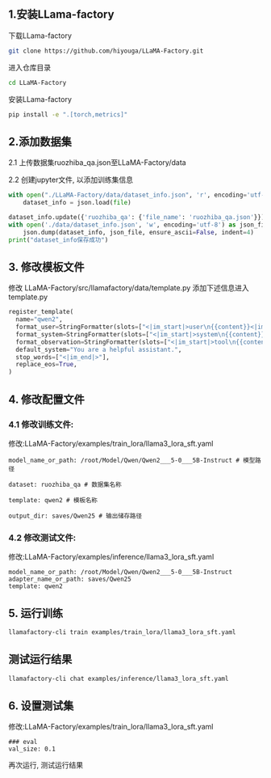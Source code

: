## 1.安装LLama-factory

下载LLama-factory

```bash
git clone https://github.com/hiyouga/LLaMA-Factory.git
```

进入仓库目录

```bash
cd LLaMA-Factory
```

安装LLama-factory

```bash
pip install -e ".[torch,metrics]"
```

## 2.添加数据集

2.1 上传数据集ruozhiba_qa.json至LLaMA-Factory/data

2.2 创建jupyter文件, 以添加训练集信息
```python
with open("./LLaMA-Factory/data/dataset_info.json", 'r', encoding='utf-8') as file:
    dataset_info = json.load(file)

dataset_info.update({'ruozhiba_qa': {'file_name': 'ruozhiba_qa.json'}})
with open('./data/dataset_info.json', 'w', encoding='utf-8') as json_file:
    json.dump(dataset_info, json_file, ensure_ascii=False, indent=4)
print("dataset_info保存成功")
```

## 3. 修改模板文件

修改 LLaMA-Factory/src/llamafactory/data/template.py
添加下述信息进入template.py
```python
register_template(
  name="qwen2",
  format_user=StringFormatter(slots=["<|im_start|>user\n{{content}}<|im_end|>\n<|im_start|>assistant\n"]),
  format_system=StringFormatter(slots=["<|im_start|>system\n{{content}}<|im_end|>\n"]),
  format_observation=StringFormatter(slots=["<|im_start|>tool\n{{content}}<|im_end|>\n<|im_start|>assistant\n"]),
  default_system="You are a helpful assistant.",
  stop_words=["<|im_end|>"],
  replace_eos=True,
)
```

## 4. 修改配置文件

### 4.1 修改训练文件:
修改:LLaMA-Factory/examples/train_lora/llama3_lora_sft.yaml

```
model_name_or_path: /root/Model/Qwen/Qwen2___5-0___5B-Instruct # 模型路径

dataset: ruozhiba_qa # 数据集名称

template: qwen2 # 模板名称

output_dir: saves/Qwen25 # 输出储存路径
```

### 4.2 修改测试文件:
修改:LLaMA-Factory/examples/inference/llama3_lora_sft.yaml
```
model_name_or_path: /root/Model/Qwen/Qwen2___5-0___5B-Instruct
adapter_name_or_path: saves/Qwen25
template: qwen2
```

## 5. 运行训练

```bash
llamafactory-cli train examples/train_lora/llama3_lora_sft.yaml
```

## 测试运行结果

```bash
llamafactory-cli chat examples/inference/llama3_lora_sft.yaml
```

## 6. 设置测试集

修改:LLaMA-Factory/examples/train_lora/llama3_lora_sft.yaml

```
### eval
val_size: 0.1
```

再次运行, 测试运行结果
